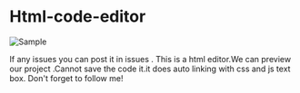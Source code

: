 # Html-code-editor

![Sample](https://user-images.githubusercontent.com/87202354/129399444-dbf41d7f-d72a-4ad7-9072-6f71e437b067.gif)

If any issues you can post it in issues .
This is a html editor.We can preview our project .Cannot save the code it.it does auto linking with css and js text box. Don't forget to follow me!
